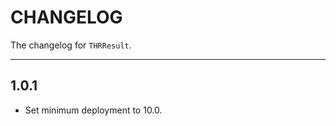 # CHANGELOG

The changelog for `THRResult`.

--------------------------------------

1.0.1
-----
- Set minimum deployment to 10.0.
